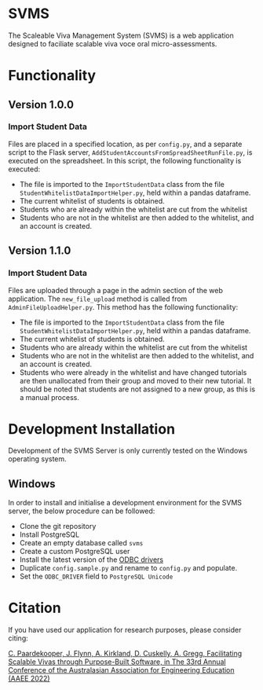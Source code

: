 # SVMS
The Scaleable Viva Management System (SVMS) is a web application designed to faciliate scalable viva voce oral micro-assessments.

# Functionality

## Version 1.0.0

### Import Student Data

Files are placed in a specified location, as per `config.py`, and a separate script to the Flask
server, `AddStudentAccountsFromSpreadSheetRunFile.py`, is executed on the spreadsheet. In this script, the following
functionality is executed:

- The file is imported to the `ImportStudentData` class from the file `StudentWhitelistDataImportHelper.py`, held within
  a pandas dataframe.
- The current whitelist of students is obtained.
- Students who are already within the whitelist are cut from the whitelist
- Students who are not in the whitelist are then added to the whitelist, and an account is created.

## Version 1.1.0

### Import Student Data

Files are uploaded through a page in the admin section of the web application. The `new_file_upload` method is called
from `AdminFileUploadHelper.py`. This method has the following functionality:

- The file is imported to the `ImportStudentData` class from the file `StudentWhitelistDataImportHelper.py`, held within
  a pandas dataframe.
- The current whitelist of students is obtained.
- Students who are already within the whitelist are cut from the whitelist
- Students who are not in the whitelist are then added to the whitelist, and an account is created.
- Students who were already in the whitelist and have changed tutorials are then unallocated from their group and moved
  to their new tutorial. It should be noted that students are not assigned to a new group, as this is a manual process.

# Development Installation

Development of the SVMS Server is only currently tested on the Windows operating system.

## Windows

In order to install and initialise a development environment for the SVMS server, the below procedure can be
followed:

- Clone the git repository
- Install PostgreSQL
- Create an empty database called `svms`
- Create a custom PostgreSQL user
- Install the latest version of the [ODBC drivers](https://www.postgresql.org/ftp/odbc/versions/msi/)
- Duplicate `config.sample.py` and rename to `config.py` and populate.
- Set the `ODBC_DRIVER` field to `PostgreSQL Unicode`

# Citation
If you have used our application for research purposes, please consider citing:

[C. Paardekooper, J. Flynn, A. Kirkland, D. Cuskelly, A. Gregg, Facilitating Scalable Vivas through Purpose-Built Software, in The 33rd Annual Conference of the Australasian Association for Engineering Education (AAEE 2022)](http://hdl.handle.net/1959.13/1466952) 

